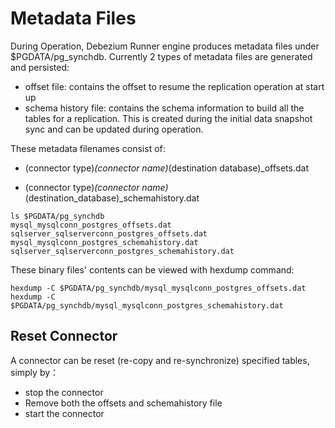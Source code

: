 # Metadata Files

During Operation, Debezium Runner engine produces metadata files under $PGDATA/pg_synchdb. Currently 2 types of metadata files are generated and persisted:
* offset file: contains the offset to resume the replication operation at start up
* schema history file: contains the schema information to build all the tables for a replication. This is created during the initial data snapshot sync and can be updated during operation.

These metadata filenames consist of:

* (connector type)_(connector name)_(destination database)_offsets.dat

* (connector type)_(connector name)_(destination_database)_schemahistory.dat

```
ls $PGDATA/pg_synchdb
mysql_mysqlconn_postgres_offsets.dat        sqlserver_sqlserverconn_postgres_offsets.dat
mysql_mysqlconn_postgres_schemahistory.dat  sqlserver_sqlserverconn_postgres_schemahistory.dat
```

These binary files' contents can be viewed with hexdump command:
```
hexdump -C $PGDATA/pg_synchdb/mysql_mysqlconn_postgres_offsets.dat
hexdump -C $PGDATA/pg_synchdb/mysql_mysqlconn_postgres_schemahistory.dat
```

## **Reset Connector**

A connector can be reset (re-copy and re-synchronize) specified tables, simply by：

* stop the connector 
* Remove both the offsets and schemahistory file
* start the connector